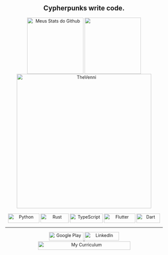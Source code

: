 <h2 align="center"> Cypherpunks write code. </h2>

<div align="center">
 
  <img align="center" src="https://github-readme-stats.vercel.app/api?username=TheVenni&show_icons=true&theme=midnight-purple&line_height=27" alt="Meus Stats do Github" style="max-width:100%;" height="180em">
  
   <img align="center" src="https://github-readme-stats.vercel.app/api/top-langs/?username=TheVenni&theme=midnight-purple&layout=compact&hide=vue,html,javascript,pascal,cmake,c" style="max-width:100%;" height="180em">
 
   <img alt="TheVenni" src="https://github-readme-streak-stats.herokuapp.com?user=TheVenni&theme=midnight-purple" style="max-width:100%;" width="430" align="middle">
 
</div>

<br>

<div align="center">
  <img alt="Python" src="https://img.shields.io/badge/Python-14354C?style=for-the-badge&logo=python&logoColor=white" style="max-width:100%;" width="100" height="30"   align="middle">
 
  <img alt="Rust" src="https://img.shields.io/badge/Rust-000000?style=for-the-badge&logo=rust&logoColor=white" style="max-width:100%;" width="90" height="30"       align="middle">
 
 <img alt="TypeScript" src="https://img.shields.io/badge/TypeScript-007ACC?style=for-the-badge&logo=typescript&logoColor=white" style="max-width:100%;" width="105" height="30" align="middle">
 
 <img alt="Flutter" src="https://img.shields.io/badge/Flutter-02569B?style=for-the-badge&logo=flutter&logoColor=white" style="max-width:100%;" width="100" height="30" align="middle">
 
 <img alt="Dart" src="https://img.shields.io/badge/Dart-0175C2?style=for-the-badge&logo=dart&logoColor=white" style="max-width:100%;" width="75" height="30" align="middle">

</div>
<hr>
<div align="center">
 <a href="https://play.google.com/store/apps/dev?id=9031067964054757274">
  <img alt="Google Play" src="https://img.shields.io/badge/Google%20Play-414141?style=flat-square&logo=google-play&logoColor=white" style="max-width:100%;" width="110"   height="27">
 </a>
 <a href="https://www.linkedin.com/in/ogabrielpereiraa">
  <img alt="LinkedIn" src="https://img.shields.io/badge/LinkedIn-0077B5?style=for-the-badge&logo=linkedin&logoColor=white" style="max-width:100%;" width="110"        height="27">
 </a>
 <a href="https://drive.google.com/file/d/18yzMSPHimZ6bWEJubuu9wYWM0dBF2Fol/view">
 <img alt="My Curriculum" src="https://img.shields.io/badge/My%20Curriculum-Gabriel%20L.%20Pereira-2ea44f?style=for-the-badge&logo=bookstack&logoColor=white" style="max-width:100%;" width="295" height="27">
 </a>
</div>



